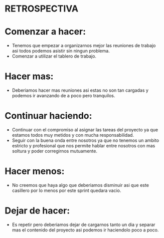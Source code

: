 # RETROSPECTIVA


# Comenzar a hacer:
+ Tenemos que empezar a organizarnos mejor las reuniones de trabajo asi todos podemos asistir sin ningun problema.
+ Comenzar a utilizar el tablero de trabajo.

# Hacer mas:
+ Deberiamos hacer mas reuniones asi estas no son tan cargadas y podemos ir avanzando de a poco pero tranquilos.

# Continuar haciendo:
+ Continuar con el compromiso al asignar las tareas del proyecto ya que estamos todos muy metidos y con mucha responsabilidad.
+ Seguir con la buena onda entre nosotros ya que no tenemos un ambito estricto y profesional que nos permite hablar entre nosotros con mas soltura y poder corregirnos mutuamente.

# Hacer menos:
+ No creemos que haya algo que deberiamos disminuir asi que este casillero por lo menos por este sprint quedara vacio.

# Dejar de hacer:
+ Es repetir pero deberiamos dejar de cargarnos tanto un dia y separar mas el contenido del proyecto asi podemos ir haciendolo poco a poco.
